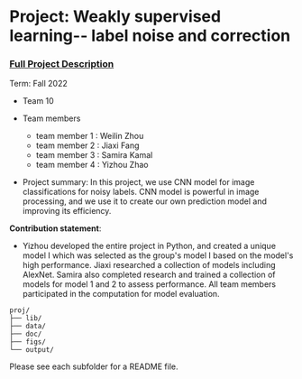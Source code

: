 # Project: Weakly supervised learning-- label noise and correction


### [Full Project Description](doc/project3_desc.md)

Term: Fall 2022

+ Team 10
+ Team members
	+ team member 1 : Weilin Zhou
	+ team member 2 : Jiaxi Fang	
	+ team member 3 : Samira Kamal	
	+ team member 4 : Yizhou Zhao	

+ Project summary: In this project, we use CNN model for image classifications for noisy labels. CNN model is powerful in image processing, and we use it to create our own prediction model and improving its efficiency.
	
**Contribution statement**: 
- Yizhou developed the entire project in Python, and created a unique model I which was selected as the group's model I based on the model's high performance. Jiaxi researched a collection of models including AlexNet. Samira also completed research and trained a collection of models for model 1 and 2 to assess performance. All team members participated in the computation for model evaluation. 

```
proj/
├── lib/
├── data/
├── doc/
├── figs/
└── output/
```

Please see each subfolder for a README file.
